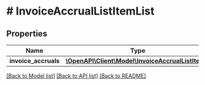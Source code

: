 # # InvoiceAccrualListItemList

## Properties

Name | Type | Description | Notes
------------ | ------------- | ------------- | -------------
**invoice_accruals** | [**\OpenAPI\Client\Model\InvoiceAccrualListItem[]**](InvoiceAccrualListItem.md) |  | [optional]

[[Back to Model list]](../../README.md#models) [[Back to API list]](../../README.md#endpoints) [[Back to README]](../../README.md)
